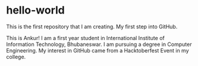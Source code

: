 # hello-world
This is the first repository that I am creating. My first step into GitHub.

This is Ankur! I am a first year student in International Institute of Information Technology, Bhubaneswar.
I am pursuing a degree in Computer Engineering. My interest in GitHub came from a Hacktoberfest Event in my college.
